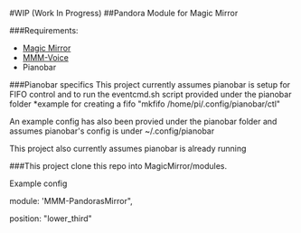 #WIP (Work In Progress)
##Pandora Module for Magic Mirror
<Insert Screen Shot here>


###Requirements:
* [Magic Mirror](https://github.com/MichMich/MagicMirror)
* [MMM-Voice](https://github.com/fewieden/MMM-voice)
* Pianobar

###Pianobar specifics
This project currently assumes pianobar is setup for FIFO control and to run the eventcmd.sh script provided under the pianobar folder
*example for creating a fifo "mkfifo /home/pi/.config/pianobar/ctl"

An example config has also been provied under the pianobar folder and assumes pianobar's config is under ~/.config/pianobar

This project also currently assumes pianobar is already running

###This project
clone this repo into MagicMirror/modules.

Example config

module: 'MMM-PandorasMirror",

position: "lower_third"
